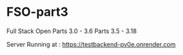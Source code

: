# FSO-part3
Full Stack Open 
Parts 3.0 - 3.6
Parts 3.5 - 3.18

Server Running at : https://testbackend-pv0e.onrender.com